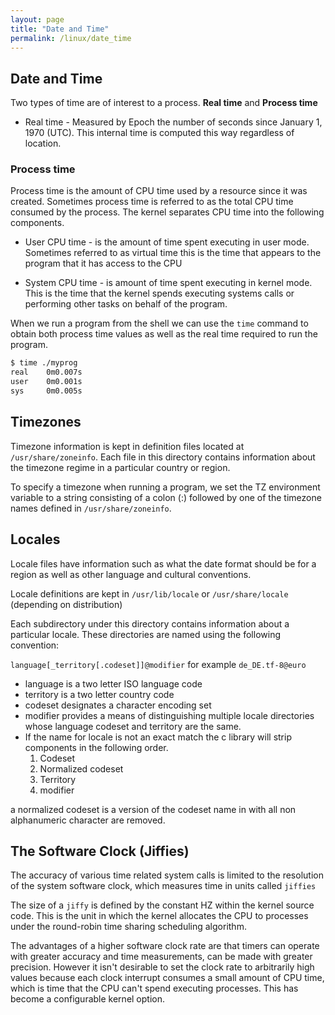```yaml
---
layout: page
title: "Date and Time"
permalink: /linux/date_time
---
```


## Date and Time

Two types of time are of interest to a process.  **Real time** and **Process time**

* Real time - Measured by Epoch the number of seconds since January 1, 1970 (UTC).  This internal time is computed this way regardless of location.

### Process time

Process time is the amount of CPU time used by a resource since it was created.  Sometimes process time is referred to as the total CPU time consumed by the process.  The kernel separates CPU time into the following components.

* User CPU time - is the amount of time spent executing in user mode. Sometimes referred to as virtual time this is the time that appears to the program that it has access to the CPU

* System CPU time - is amount of time spent executing in kernel mode.  This is the time that the kernel spends executing systems calls or performing other tasks on behalf of the program.  

When we run a program from the shell we can use the `time` command to obtain both process time values as well as the real time required to run the program.

```bash
$ time ./myprog
real    0m0.007s
user    0m0.001s
sys     0m0.005s
```

## Timezones

Timezone information is kept in definition files located at `/usr/share/zoneinfo`. Each file in this directory contains information about the timezone regime in a particular country or region.

To specify a timezone when running a program, we set the TZ environment variable to a string consisting of a colon (:) followed by one of the timezone names defined in `/usr/share/zoneinfo`.

## Locales

Locale files have information such as what the date format should be for a region as well as other language and cultural conventions.

Locale definitions are kept in `/usr/lib/locale` or `/usr/share/locale` (depending on distribution)

Each subdirectory under this directory contains information about a particular locale.  These directories are named using the following convention:

`language[_territory[.codeset]]@modifier` for example `de_DE.tf-8@euro`

* language is a two letter ISO language code
* territory is a two letter country code
* codeset designates a character encoding set
* modifier provides a means of distinguishing multiple locale directories whose language codeset and territory are the same.
* If the name for locale is not an exact match the c library will strip components in the following order.
  1. Codeset 
  2. Normalized codeset
  3. Territory
  4. modifier

a normalized codeset is a version of the codeset name in with all non alphanumeric character are removed.

## The Software Clock (Jiffies)

The accuracy of various time related system calls is limited to the resolution of the system software clock, which measures time in units called `jiffies`

The size of a `jiffy` is defined by the constant HZ within the kernel source code. This is the unit in which the kernel allocates the CPU to processes under the round-robin time sharing scheduling algorithm.

The advantages of a higher software clock rate are that timers can operate with greater accuracy and time measurements, can be made with greater precision. However it isn't desirable to set the clock rate to arbitrarily high values because each clock interrupt consumes a small amount of CPU time, which is time that the CPU can't spend executing processes. This has become a configurable kernel option.
